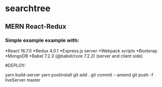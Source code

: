 # searchtree
## MERN React-Redux 

### Simple example example with:

 *React 16.7.0
 *Redux 4.0.1
 *Express.js server 
 *Webpack scripts
 *Bootsrap
 *MongoDB
 *Babel 7.2.3 (@babel/core 7.2.2) (server and client side)


#DEPLOY:

 yarn build-server
 yarn postinstall
 git add .
 git commit --amend
 git push -f liveServer master   

